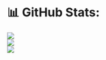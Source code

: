# 📊 GitHub Stats:
![](https://github-readme-stats.vercel.app/api?username=burakataly&theme=dark&hide_border=false&include_all_commits=false&count_private=false)<br/>
![](https://github-readme-streak-stats.herokuapp.com/?user=burakataly&theme=dark&hide_border=false)<br/>
![](https://github-readme-stats.vercel.app/api/top-langs/?username=burakataly&theme=dark&hide_border=false&include_all_commits=false&count_private=false&layout=compact)

